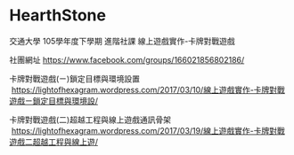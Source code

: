 # HearthStone  
交通大學 105學年度下學期 進階社課 線上遊戲實作-卡牌對戰遊戲 

社團網址 https://www.facebook.com/groups/166021856802186/  


卡牌對戰遊戲(ㄧ)鎖定目標與環境設置  https://lightofhexagram.wordpress.com/2017/03/10/線上遊戲實作-卡牌對戰遊戲ㄧ鎖定目標與環境設/

卡牌對戰遊戲(二)超越工程與線上遊戲通訊骨架  https://lightofhexagram.wordpress.com/2017/03/19/線上遊戲實作-卡牌對戰遊戲二超越工程與線上遊/
